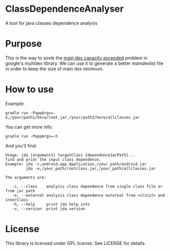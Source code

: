 # ClassDependenceAnalyser

A tool for java classes dependence analysis


# Purpose

This is the way to sovle the [main dex capacity exceeded](http://ct2wj.com/2015/12/22/the-way-to-solve-main-dex-capacity-exceeded-in-Android-gradle-build/) problem in google's multidex library. We can use it to generate a better maindexlist file in order to keep the size of main dex minimum.


# How to use

Example:

	gradle run -PappArgs=-e,/your/path1/here/root.jar,/your/path2/here/allclasses.jar

You can get more info:

	gradle run -PappArgs=-h

And you'll find:

```
Usage: jda [arguments] targetClass [dependenceJarPath]...
find and print the input class dependence.
Example: jda -c,android.app.Application,/your_path/android.jar
         jda -e,/your_path/rootclass.jar,/your_path/allclasses.jar

The arguments are:

   -c, --class    analysis class dependence from single class file or from jar path
   -e, --external analysis class dependence external from <clinit> and innerClass
   -h, --help     print jda help info
   -v, --version  print jda version
```
	
# License

This library is licensed under GPL license. See LICENSE for details.
